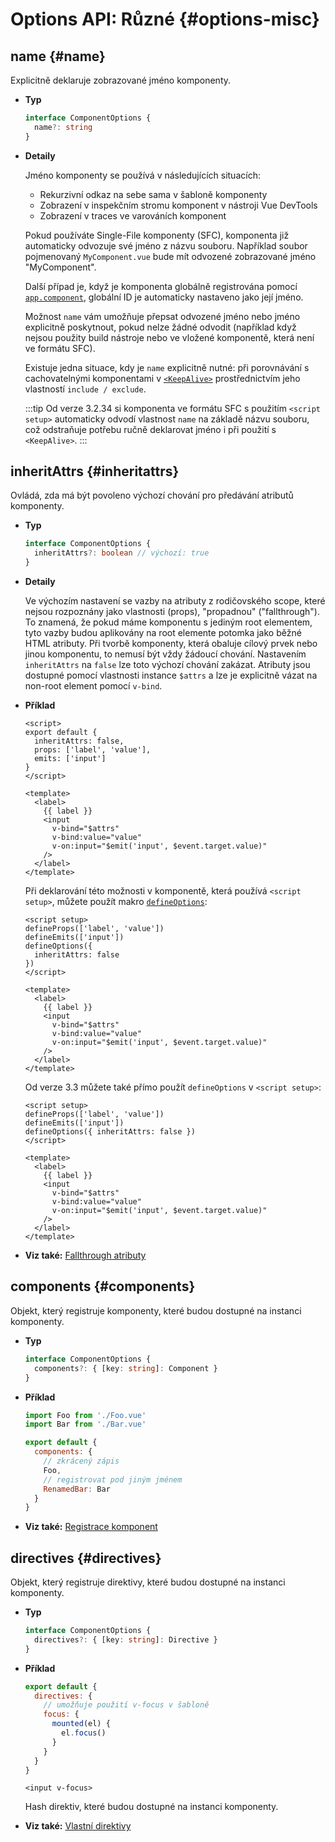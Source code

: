 # Options API: Různé {#options-misc}

## name {#name}

Explicitně deklaruje zobrazované jméno komponenty.

- **Typ**

  ```ts
  interface ComponentOptions {
    name?: string
  }
  ```

- **Detaily**

  Jméno komponenty se používá v následujících situacích:

  - Rekurzivní odkaz na sebe sama v šabloně komponenty
  - Zobrazení v inspekčním stromu komponent v nástroji Vue DevTools
  - Zobrazení v traces ve varováních komponent

  Pokud používáte Single-File komponenty (SFC), komponenta již automaticky odvozuje své jméno z názvu souboru. Například soubor pojmenovaný `MyComponent.vue` bude mít odvozené zobrazované jméno "MyComponent".

  Další případ je, když je komponenta globálně registrována pomocí [`app.component`](/api/application#app-component), globální ID je automaticky nastaveno jako její jméno.

  Možnost `name` vám umožňuje přepsat odvozené jméno nebo jméno explicitně poskytnout, pokud nelze žádné odvodit (například když nejsou použity build nástroje nebo ve vložené komponentě, která není ve formátu SFC).

  Existuje jedna situace, kdy je `name` explicitně nutné: při porovnávání s cachovatelnými komponentami v [`<KeepAlive>`](/guide/built-ins/keep-alive) prostřednictvím jeho vlastností `include / exclude`.

  :::tip
  Od verze 3.2.34 si komponenta ve formátu SFC s použitím `<script setup>` automaticky odvodí vlastnost `name` na základě názvu souboru, což odstraňuje potřebu ručně deklarovat jméno i při použití s `<KeepAlive>`.
  :::

## inheritAttrs {#inheritattrs}

Ovládá, zda má být povoleno výchozí chování pro předávání atributů komponenty.

- **Typ**

  ```ts
  interface ComponentOptions {
    inheritAttrs?: boolean // výchozí: true
  }
  ```

- **Detaily**

  Ve výchozím nastavení se vazby na atributy z rodičovského scope, které nejsou rozpoznány jako vlastnosti (props), "propadnou" ("fallthrough"). To znamená, že pokud máme komponentu s jediným root elementem, tyto vazby budou aplikovány na root elemente potomka jako běžné HTML atributy. Při tvorbě komponenty, která obaluje cílový prvek nebo jinou komponentu, to nemusí být vždy žádoucí chování. Nastavením `inheritAttrs` na `false` lze toto výchozí chování zakázat. Atributy jsou dostupné pomocí vlastnosti instance `$attrs` a lze je explicitně vázat na non-root element pomocí `v-bind`.

- **Příklad**

  <div class="options-api">

  ```vue
  <script>
  export default {
    inheritAttrs: false,
    props: ['label', 'value'],
    emits: ['input']
  }
  </script>

  <template>
    <label>
      {{ label }}
      <input
        v-bind="$attrs"
        v-bind:value="value"
        v-on:input="$emit('input', $event.target.value)"
      />
    </label>
  </template>
  ```

  </div>
  <div class="composition-api">

  Při deklarování této možnosti v komponentě, která používá `<script setup>`, můžete použít makro [`defineOptions`](/api/sfc-script-setup#defineoptions):

  ```vue
  <script setup>
  defineProps(['label', 'value'])
  defineEmits(['input'])
  defineOptions({
    inheritAttrs: false
  })
  </script>

  <template>
    <label>
      {{ label }}
      <input
        v-bind="$attrs"
        v-bind:value="value"
        v-on:input="$emit('input', $event.target.value)"
      />
    </label>
  </template>
  ```

  Od verze 3.3 můžete také přímo použít `defineOptions` v `<script setup>`:

  ```vue
  <script setup>
  defineProps(['label', 'value'])
  defineEmits(['input'])
  defineOptions({ inheritAttrs: false })
  </script>

  <template>
    <label>
      {{ label }}
      <input
        v-bind="$attrs"
        v-bind:value="value"
        v-on:input="$emit('input', $event.target.value)"
      />
    </label>
  </template>
  ```

  </div>

- **Viz také:** [Fallthrough atributy](/guide/components/attrs)

## components {#components}

Objekt, který registruje komponenty, které budou dostupné na instanci komponenty.

- **Typ**

  ```ts
  interface ComponentOptions {
    components?: { [key: string]: Component }
  }
  ```

- **Příklad**

  ```js
  import Foo from './Foo.vue'
  import Bar from './Bar.vue'

  export default {
    components: {
      // zkrácený zápis
      Foo,
      // registrovat pod jiným jménem
      RenamedBar: Bar
    }
  }
  ```

- **Viz také:** [Registrace komponent](/guide/components/registration)

## directives {#directives}

Objekt, který registruje direktivy, které budou dostupné na instanci komponenty.

- **Typ**

  ```ts
  interface ComponentOptions {
    directives?: { [key: string]: Directive }
  }
  ```

- **Příklad**

  ```js
  export default {
    directives: {
      // umožňuje použití v-focus v šabloně
      focus: {
        mounted(el) {
          el.focus()
        }
      }
    }
  }
  ```

  ```vue-html
  <input v-focus>
  ```

  Hash direktiv, které budou dostupné na  instanci komponenty.

- **Viz také:** [Vlastní direktivy](/guide/reusability/custom-directives)
